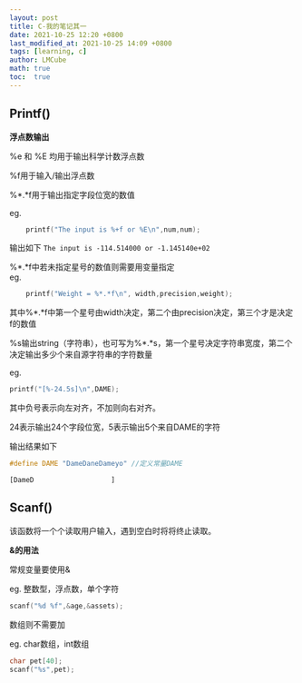 ```yaml
---
layout: post
title: C-我的笔记其一
date: 2021-10-25 12:20 +0800
last_modified_at: 2021-10-25 14:09 +0800
tags: [learning, c]
author: LMCube
math: true
toc:  true
---
```

## Printf()

**浮点数输出**

%e 和 %E 均用于输出科学计数浮点数  

%f用于输入/输出浮点数  

%\*.\*f用于输出指定字段位宽的数值  

eg.  

```c
    printf("The input is %+f or %E\n",num,num);
```
输出如下 
`The input is -114.514000 or -1.145140e+02`

%\*.\*f中若未指定星号的数值则需要用变量指定  
eg.

```c
    printf("Weight = %*.*f\n", width,precision,weight);
```

其中%\*.\*f中第一个星号由width决定，第二个由precision决定，第三个才是决定f的数值

  

%s输出string（字符串），也可写为%\*.\*s，第一个星号决定字符串宽度，第二个决定输出多少个来自源字符串的字符数量

eg.



```c
printf("[%-24.5s]\n",DAME);
```



其中负号表示向左对齐，不加则向右对齐。

24表示输出24个字段位宽，5表示输出5个来自DAME的字符

输出结果如下

```c
#define DAME "DameDaneDameyo" //定义常量DAME
```

`[DameD                   ]`



## Scanf()

该函数将一个个读取用户输入，遇到空白时将将终止读取。



**&的用法**



常规变量要使用&

eg. 整数型，浮点数，单个字符

```  c
scanf("%d %f",&age,&assets);
```

数组则不需要加

eg.  char数组，int数组

```c
char pet[40];
scanf("%s",pet);
```